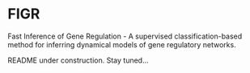 # FIGR

Fast Inference of Gene Regulation - A supervised classification-based
method for inferring dynamical models of gene regulatory networks.


README under construction. Stay tuned...
